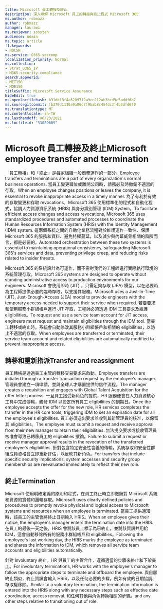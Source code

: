 ```yaml
---
title: Microsoft 員工轉接及終止
description: 深入瞭解 Microsoft 員工的轉接與終止程式 Microsoft 365
ms.author: robmazz
author: robmazz
manager: laurawi
ms.reviewer: sosstah
audience: Admin
ms.topic: article
f1.keywords:
- NOCSH
ms.service: O365-seccomp
localization_priority: Normal
ms.collection:
- Strat_O365_IP
- M365-security-compliance
search.appverid:
- MET150
- MOE150
titleSuffix: Microsoft Service Assurance
hideEdit: true
ms.openlocfilehash: b31dd13f4a6209712a9cc212ab3bcd9c5addf6b7
ms.sourcegitcommit: fb379d1110a9a86c7f9bab8c484dc3f4b3dfd6f0
ms.translationtype: MT
ms.contentlocale: zh-TW
ms.lasthandoff: 06/23/2021
ms.locfileid: "53089609"
---
```

# <a name="microsoft-employee-transfer-and-termination"></a><span data-ttu-id="caae3-103">Microsoft 員工轉接及終止</span><span class="sxs-lookup"><span data-stu-id="caae3-103">Microsoft employee transfer and termination</span></span>

<span data-ttu-id="caae3-104">「員工轉接」和「終止」是每家組織一般商務運作的一部分。</span><span class="sxs-lookup"><span data-stu-id="caae3-104">Employee transfers and terminations are a part of every organization's normal business operations.</span></span> <span data-ttu-id="caae3-105">當員工變更職位或離開公司時，請務必及時撤銷不適當的存取。</span><span class="sxs-lookup"><span data-stu-id="caae3-105">When an employee changes positions or leaves the company, it is essential to revoke inappropriate access in a timely manner.</span></span> <span data-ttu-id="caae3-106">為了有利於有效的存取變更和存取 revocations，Microsoft 365 使用標準化的程式和自動化程式，協調人力資源資訊系統 (HRIS) 與身分識別管理 (IDM) System。</span><span class="sxs-lookup"><span data-stu-id="caae3-106">To facilitate efficient access changes and access revocations, Microsoft 365 uses standardized procedures and automated processes to coordinate the Human Resources Information System (HRIS) with the Identity Management (IDM) system.</span></span> <span data-ttu-id="caae3-107">這兩個系統之間的自動化業務流程對於維護運作一致性、保護 Microsoft 365 的服務和資料、避免特權蔓延，以及減少與內幕威脅相關的風險而言，都是必要的。</span><span class="sxs-lookup"><span data-stu-id="caae3-107">Automated orchestration between these two systems is essential to maintaining operational consistency, safeguarding Microsoft 365's services and data, preventing privilege creep, and reducing risks related to insider threats.</span></span>

<span data-ttu-id="caae3-108">Microsoft 365 的系統設計為可運作，而不需對我們的工程師進行實際執行環境的系統管理存取。</span><span class="sxs-lookup"><span data-stu-id="caae3-108">Microsoft 365 systems are designed to operate without standing administrative access to production environments for our engineers.</span></span> <span data-ttu-id="caae3-109">Microsoft 會使用即時 (JIT) ，只需足夠存取 (JEA) 模型，以在必要時為工程師提供必要的臨時存取，以支援其服務。</span><span class="sxs-lookup"><span data-stu-id="caae3-109">Microsoft uses a Just-In-Time (JIT), Just-Enough-Access (JEA) model to provide engineers with the temporary access needed to support their service when required.</span></span> <span data-ttu-id="caae3-110">若要要求和使用服務小群組帳戶進行 JIT 存取，工程師必須透過 IDM 工具要求及維護 eligibilities。</span><span class="sxs-lookup"><span data-stu-id="caae3-110">To request and use a service team account for JIT access, engineers must request and maintain eligibilities through the IDM tool.</span></span> <span data-ttu-id="caae3-111">當員工轉移或終止時，系統會自動修改其服務小群組帳戶和相關的 eligibilities，以防止不適當的存取。</span><span class="sxs-lookup"><span data-stu-id="caae3-111">When employees are transferred or terminated, their service team account and related eligibilities are automatically modified to prevent inappropriate access.</span></span>

## <a name="transfer-and-reassignment"></a><span data-ttu-id="caae3-112">轉移和重新指派</span><span class="sxs-lookup"><span data-stu-id="caae3-112">Transfer and reassignment</span></span>

<span data-ttu-id="caae3-113">員工轉帳是透過員工主管的轉移交易要求來啟動。</span><span class="sxs-lookup"><span data-stu-id="caae3-113">Employee transfers are initiated through a transfer transaction request by the employee's manager.</span></span> <span data-ttu-id="caae3-114">管理員會建立一項申請，並與全球人才購置提供的信件流程。</span><span class="sxs-lookup"><span data-stu-id="caae3-114">The manager creates a requisition and engages with Global Talent Acquisition for the offer letter process.</span></span> <span data-ttu-id="caae3-115">一旦員工接受新角色的提供，HR 服務便會在人力資源核心工具中完成傳輸，觸發 IDM 以設定所有員工 eligibilities 的到期日。</span><span class="sxs-lookup"><span data-stu-id="caae3-115">Once the employee accepts the offer for the new role, HR services completes the transfer in the HR core tools, triggering IDM to set an expiration date for all the employee's eligibilities.</span></span> <span data-ttu-id="caae3-116">員工必須送出要求並收到其新管理員的核准，以保留其 eligibilities。</span><span class="sxs-lookup"><span data-stu-id="caae3-116">The employee must submit a request and receive approval from their new manager to retain their eligibilities.</span></span> <span data-ttu-id="caae3-117">無法提交要求或接收管理員核准會導致已轉移員工的 eligibilities 撤銷。</span><span class="sxs-lookup"><span data-stu-id="caae3-117">Failure to submit a request or receive manager approval results in the revocation of the transferred employee's eligibilities.</span></span> <span data-ttu-id="caae3-118">針對包含特定安全性含義的傳輸，系統存取和安全性群組成員資格會立即重新評估，以反映其新角色。</span><span class="sxs-lookup"><span data-stu-id="caae3-118">For transfers that include specific security implications, system accesses and security group memberships are reevaluated immediately to reflect their new role.</span></span>

## <a name="termination"></a><span data-ttu-id="caae3-119">終止</span><span class="sxs-lookup"><span data-stu-id="caae3-119">Termination</span></span>

<span data-ttu-id="caae3-120">Microsoft 使用明確定義的原則和程式，在員工終止時立即撤銷對 Microsoft 系統和資源的實體和邏輯存取。</span><span class="sxs-lookup"><span data-stu-id="caae3-120">Microsoft uses clearly defined policies and procedures to promptly revoke physical and logical access to Microsoft systems and resources when an employee is terminated.</span></span> <span data-ttu-id="caae3-121">當員工提供通知時，該員工的主管會將終止日期輸入 HRIS。</span><span class="sxs-lookup"><span data-stu-id="caae3-121">When an employee gives their notice, the employee's manager enters the termination date into the HRIS.</span></span> <span data-ttu-id="caae3-122">在員工的最後一天之後，HRIS 會將該員工標示為已終止，並將該資訊共用給 IDM，這會自動移除所有的服務小群組帳戶和 eligibilities。</span><span class="sxs-lookup"><span data-stu-id="caae3-122">Following the employee's last working day, the HRIS marks the employee as terminated and shares the information to IDM, which removes all service team accounts and eligibilities automatically.</span></span>

<span data-ttu-id="caae3-123">針對 involuntary 終止，HR 與員工的主管合作，遵循適當的步驟來終止和下架員工。</span><span class="sxs-lookup"><span data-stu-id="caae3-123">For involuntary terminations, HR works with the employee's manager to follow the appropriate steps to terminate and offboard the employee.</span></span> <span data-ttu-id="caae3-124">與自願終止類似，終止資訊會輸入 HRIS，以及任何必要的步驟，例如有效的日期協調、存取權移除。</span><span class="sxs-lookup"><span data-stu-id="caae3-124">Similar to a voluntary termination, the termination information is entered into the HRIS along with any necessary steps such as effective date coordination, access removal.</span></span> <span data-ttu-id="caae3-125">和任何其他與角色轉換相關的步驟。</span><span class="sxs-lookup"><span data-stu-id="caae3-125">and any other steps relative to transitioning out of role.</span></span>
